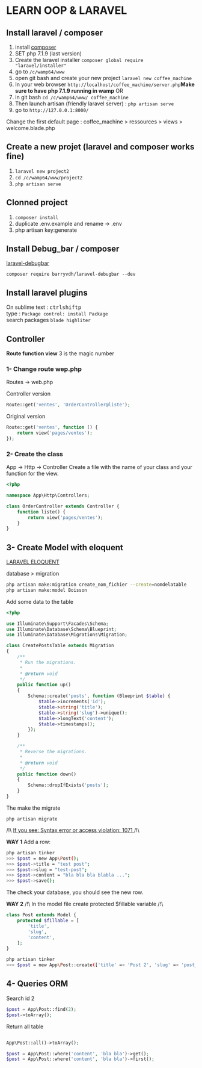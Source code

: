 # LEARN OOP & LARAVEL

## Install laravel / composer

1. install [composer](https://getcomposer.org/)
2. SET php 7.1.9 (last version)
3. Create the laravel installer `composer global require "laravel/installer"`
4. go to `/c/wamp64/www`
5. open git bash and create your new project `laravel new coffee_machine`
6. In your web browser `http://localhost/coffee_machine/server.php`**Make sure to have php 7.1.9 running in wamp** OR
6. in git bash `cd /c/wamp64/www/ coffee_machine`
7. Then launch artisan (friendly laravel server) : `php artisan serve`
8. go to `http://127.0.0.1:8000/`

Change the first default page : coffee_machine > ressources > views > welcome.blade.php

## Create a new projet (laravel and composer works fine)
1. `laravel new project2`
2. `cd /c/wamp64/www/project2`
3. `php artisan serve`

## Clonned project
1. `composer install`
2. duplicate .env.example and rename -> .env
3. php artisan key:generate

## Install Debug_bar / composer

[laravel-debugbar](https://github.com/barryvdh/laravel-debugbar)     
```
composer require barryvdh/laravel-debugbar --dev
```

## Install laravel plugins

On sublime text :
<kbd>ctrl</kbd><kbd>shift</kbd><kbd>p</kbd>      
type : `Package control: install Package`     
search packages `blade highliter`  


## Controller

**Route function view** 3 is the magic number

### 1- Change route wep.php
Routes -> web.php

Controller version
```php
Route::get('ventes', 'OrderController@liste');
```

Original version 
```php
Route::get('ventes', function () {
    return view('pages/ventes');
});
```

### 2- Create the class

App -> Http -> Controller
Create a file with the name of your class and your function for the view.     
```php
<?php

namespace App\Http\Controllers;

class OrderController extends Controller {
	function liste() {
		return view('pages/ventes');
	}
}
```



## 3- Create Model with eloquent


[LARAVEL ELOQUENT](https://www.grafikart.fr/formations/laravel/eloquent)

database > migration
```bash
php artisan make:migration create_nom_fichier --create=nomdelatable
php artisan make:model Boisson
```

Add some data to the table
```php
<?php

use Illuminate\Support\Facades\Schema;
use Illuminate\Database\Schema\Blueprint;
use Illuminate\Database\Migrations\Migration;

class CreatePostsTable extends Migration
{
    /**
     * Run the migrations.
     *
     * @return void
     */
    public function up()
    {
        Schema::create('posts', function (Blueprint $table) {
            $table->increments('id');
            $table->string('title');
            $table->string('slug')->unique();
            $table->longText('content');
            $table->timestamps();
        });
    }

    /**
     * Reverse the migrations.
     *
     * @return void
     */
    public function down()
    {
        Schema::dropIfExists('posts');
    }
}
```

The make the migrate
```
php artisan migrate
```
/!\ [If you see: Syntax error or access violation: 1071 ](https://laravel-news.com/laravel-5-4-key-too-long-error) /!\

**WAY 1**
Add a row:
```bash
php artisan tinker
>>> $post = new App\Post();
>>> $post->title = "test post";
>>> $post->slug = "test-post";
>>> $post->content = "bla bla bla blabla ...";
>>> $post->save();
```

The check your database, you should see the new row.

**WAY 2**
/!\ In the model file create protected $fillable variable /!\ 
```php
class Post extends Model {
	protected $fillable = [
		'title',
		'slug',
		'content',
	];
}
```


```bash
php artisan tinker
>>> $post = new App\Post::create(['title' => 'Post 2', 'slug' => 'post_2', 'content' => 'this is the content of post 2']);
```

## 4- Queries ORM

Search id 2
```php
$post = App\Post::find(2);
$post->toArray();
```

Return all table
```php

App\Post::all()->toArray();
```

```php
$post = App\Post::where('content', 'bla bla')->get();
$post = App\Post::where('content', 'bla bla')->first();
```